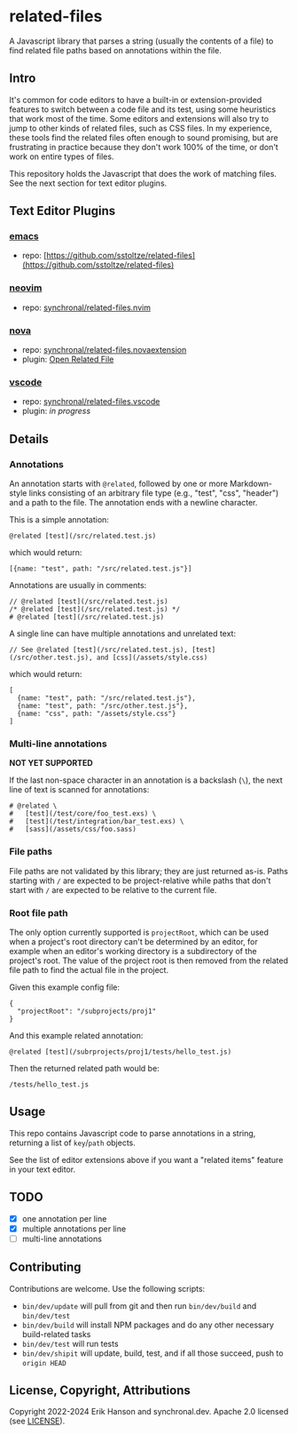 # related-files

A Javascript library that parses a string (usually the contents of a file) to find related file paths
based on annotations within the file.

## Intro

It's common for code editors to have a built-in or extension-provided features to switch between
a code file and its test, using some heuristics that work most of the time. Some editors and
extensions will also try to jump to other kinds of related files, such as CSS files. In my
experience, these tools find the related files often enough to sound promising, but are
frustrating in practice because they don't work 100% of the time, or don't work on entire
types of files.

This repository holds the Javascript that does the work of matching files. See the next section
for text editor plugins.

## Text Editor Plugins

### [emacs](https://www.gnu.org/software/emacs/)
* repo: [https://github.com/sstoltze/related-files](https://github.com/sstoltze/related-files)

### [neovim](https://neovim.io)
* repo: [synchronal/related-files.nvim](https://github.com/synchronal/related-files.nvim)

### [nova](https://nova.app)
* repo: [synchronal/related-files.novaextension](https://github.com/synchronal/related-files.novaextension)
* plugin: [Open Related File](https://extensions.panic.com/extensions/eahanson/eahanson.related-files/)

### [vscode](https://code.visualstudio.com)
* repo: [synchronal/related-files.vscode](https://github.com/synchronal/related-files.vscode)
* plugin: _in progress_

## Details

### Annotations

An annotation starts with `@related`, followed by one or more Markdown-style links consisting of an arbitrary
file type (e.g., "test", "css", "header") and a path to the file. The annotation ends with a newline character.

This is a simple annotation:

    @related [test](/src/related.test.js)

which would return:

    [{name: "test", path: "/src/related.test.js"}]

Annotations are usually in comments:

    // @related [test](/src/related.test.js)
    /* @related [test](/src/related.test.js) */
    # @related [test](/src/related.test.js)

A single line can have multiple annotations and unrelated text:

    // See @related [test](/src/related.test.js), [test](/src/other.test.js), and [css](/assets/style.css)

which would return:

    [
      {name: "test", path: "/src/related.test.js"},
      {name: "test", path: "/src/other.test.js"},
      {name: "css", path: "/assets/style.css"}
    ]

### Multi-line annotations

**NOT YET SUPPORTED**

If the last non-space character in an annotation is a backslash (`\`), the next line of text is scanned
for annotations:

    # @related \
    #   [test](/test/core/foo_test.exs) \
    #   [test](/test/integration/bar_test.exs) \
    #   [sass](/assets/css/foo.sass)

### File paths

File paths are not validated by this library; they are just returned as-is. Paths starting with `/` are
expected to be project-relative while paths that don't start with `/` are expected to be relative to the
current file.

### Root file path

The only option currently supported is `projectRoot`, which can be used when a project's root directory can't be
determined by an editor, for example when an editor's working directory is a subdirectory of the project's root.
The value of the project root is then removed from the related file path to find the actual file in the project.

Given this example config file:

    {
      "projectRoot": "/subprojects/proj1"
    }

And this example related annotation:

    @related [test](/subrprojects/proj1/tests/hello_test.js)

Then the returned related path would be:

    /tests/hello_test.js

## Usage

This repo contains Javascript code to parse annotations in a string, returning a list of `key`/`path` objects.

See the list of editor extensions above if you want a "related items" feature in your text editor.

## TODO

- [x] one annotation per line
- [x] multiple annotations per line
- [ ] multi-line annotations

## Contributing

Contributions are welcome. Use the following scripts:
* `bin/dev/update` will pull from git and then run `bin/dev/build` and `bin/dev/test`
* `bin/dev/build` will install NPM packages and do any other necessary build-related tasks
* `bin/dev/test` will run tests
* `bin/dev/shipit` will update, build, test, and if all those succeed, push to `origin HEAD`

## License, Copyright, Attributions

Copyright 2022-2024 Erik Hanson and synchronal.dev.
Apache 2.0 licensed (see [LICENSE](https://github.com/synchronal/related-files/blob/main/LICENSE)).

